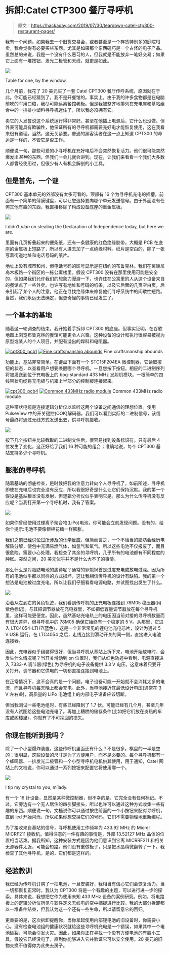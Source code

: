 # 拆卸:Catel CTP300 餐厅寻呼机

> 原文：<https://hackaday.com/2019/07/30/teardown-catel-ctp300-restaurant-pager/>

我有一个问题。如果我去一个旧货交易会，或者甚至是一个存货特别多的庭院甩卖，我会觉得有必要买些东西。尤其是如果那个东西碰巧是一个古怪的电子产品。虽然总的来说，我是一个没有什么恶习的人，但我就是不能放弃一笔好交易；如果它上面有一堆按钮、发光二极管和天线，就更是如此。

[![](img/89c220536cebce13d86fc66c5126dcd2.png)](https://hackaday.com/wp-content/uploads/2019/07/pager_mre.jpg)

Table for one, by the window.

几个月前，我花了 20 美元买了一套 Catel CPT300 餐厅传呼系统，原因就在于此。你可能已经猜到了，我不是开餐馆的。事实上，由于我的许多食物都是在电脑前吃的军用口粮，我尽可能远离餐馆老板。但是我被整齐地排列在充电座和基站组合中的一排排小塑料寻呼机迷住了，所以我必须拥有它。

卖它的人发誓说这个系统运行得非常好。甚至在他插上电源后，它什么也没做。但外表可能具有欺骗性，他保证所有的寻呼机都需要充好电才能恢复使用，这在我看来很有道理。当然，这无关紧要。普通的黑客读者在这一点上知道 CPT300 的命运是一样的，不管它是否工作。

顺便说一句，那些可爱的小寻呼机在充好电后不会突然恢复活力。他们很可能突然爆发出*某种*的东西，但我们一会儿就会讲到。现在，让我们来看看一个我们大多数人都曾经使用过，但很少有人有机会解剖的小工具。

## 但是首先，一个谜

CPT300 基本单元的外部没有太多可看的。顶部有 16 个为寻呼机充电的插槽，前面有一个简单的薄膜键盘，可以让您选择要向哪个单元发送信号。由于外面没有任何其他有趣的东西，我直接移除了构成设备底座的重金属板。

[![](img/a55c977b4f19601b935d6c3b96dc2182.png)](https://hackaday.com/wp-content/uploads/2019/07/cpt300_secrets.jpg)

I didn’t *plan* on stealing the Declaration of Independence today, but here we are.

里面有几页折叠起来的便条纸，还有一条健康的红色绝缘胶带。大概是 PCB 在底座的金属板上短路了，所以有人进去加了一点绝缘材料。纸片是空白的，除了一张写着街道地址和电话号码的纸片。

地址上没有城市和州，但电话号码的区号显示是在纽约的布鲁克林。我们在离康尼岛木板路一个街区的一栋公寓楼里。假设 CPT300 没有在那里使用可能是安全的，但如果我们允许我们的想象力漫游一下，也许住在公寓里的人从这个设备来自的餐馆点了一些外卖。也许写有地址和号码的纸条，以及它后面的几页空白页，后来引起了某个人的注意，他正在寻找绝缘体来修复他们寻呼系统中的间歇性短路。当然，我们永远无法确定，但更奇怪的事情已经发生了。

## 一个基本的基地

随着这一轮调查的结束，我开始着手拆卸 CPT300 的底座。但事实证明，在谷歌地图上浏览布鲁克林的餐馆可能更令人兴奋。这种设备的设计和执行很容易被视为原型或某人的个人项目，并配有溢出的焊料和电阻器。

 [![cpt300_pcb1](img/df1b06ee3a614231651d819e283730f7.png "cpt300_pcb1")](https://hackaday.com/2019/07/30/teardown-catel-ctp300-restaurant-pager/cpt300_pcb1/)  [![Fine craftsmanship abounds](img/564fa3b1a32dfe1e2327667e478970ca.png "cpt300_pcb2")](https://hackaday.com/2019/07/30/teardown-catel-ctp300-restaurant-pager/cpt300_pcb2/) Fine craftsmanship abounds

功能上，基站非常简单。在键盘下面有一个 STC15F204EA 微控制器，它读取按钮的状态，以查看用户想要唤醒哪个寻呼机。一旦您按下按钮，相应的二进制序列将被发送到位于充电板上的 bog-standard 433 MHz 发射机模块。一根简单的四线带状电缆将充电板与机箱上半部分的控制板连接起来。

 [![cpt300_pcb4](img/97e3fbf13ea07e105a963d19ac9e34ea.png "cpt300_pcb4")](https://hackaday.com/2019/07/30/teardown-catel-ctp300-restaurant-pager/cpt300_pcb4/)  [![Common 433MHz radio module](img/3a2885ded6e1592c989f9772ccf80ca5.png "cpt300_pcb3")](https://hackaday.com/2019/07/30/teardown-catel-ctp300-restaurant-pager/cpt300_pcb3/) Common 433MHz radio module

这种带状电缆是连接逻辑分析仪以监听这两个设备之间通信的理想位置。使用 PulseView 中的开关键控(OOK)解码器，我们可以看到实际的二进制信号，该信号最终将通过无线方式发送出去，供寻呼机接收。

[![](img/98381b89aff7f50499492714b415fd35.png)](https://hackaday.com/wp-content/uploads/2019/07/cpt300_logic_800.png)

按下几个按钮并比较截取的二进制文件后，很容易找到设备标识符。只有最后 4 位发生了变化，这正好给了我们 16 种可能的组合；准确地说，每个 CPT300 基站支持多少个寻呼机。

## 膨胀的寻呼机

随着基站的彻底检查，是时候把我的注意力转向个人寻呼机了。如前所述，寻呼机即使在充电后也完全没有反应，所以我很好奇是什么让它们保持沉默。我的第一个假设是基站根本没有发射，但逻辑分析仪似乎表明它是。那么为什么传呼机没有反应呢？当我打开第一个寻呼机时，我有了答案。

[![](img/11f0341fe5dad8db019c5cfcde7c9387.png)](https://hackaday.com/wp-content/uploads/2019/07/cpt300_pager.jpg)

如果你曾经使用过锂离子聚合物(LiPo)电池，你可能会立刻发现问题。没有的，给你个提示:电池不要像银棉花糖一样膨胀。

[我们之前已经讨论过所涉及的化学反应](https://hackaday.com/2017/09/18/the-science-behind-lithium-cell-characteristics-and-safety/)，但简而言之，一个不恰当的脂肪会经历电解质分解，使包中充满易燃气体，如氢气和氧气。所以这些电池不仅报废了，而且很危险，需要小心处理。我检查了其余的寻呼机，几乎所有的电池都有不同程度的肿胀。突然之间，20 美元似乎并不是什么大不了的事情。

那么什么是对脂肪电池的虐待呢？通常的罪魁祸首是过度充电或放电过深。因为所有的电池似乎都以同样的方式损坏，这让我相信传呼机的设计有缺陷。我的第一个想法是电池被过度充电，所以让我们仔细看看电源电路，并试图找出发生了什么。

[![](img/5ed472a2272ff1fe49e6fb46e0169337.png)](https://hackaday.com/wp-content/uploads/2019/07/cpt300_charge_annotated.jpg)

沿着从左到右的黄色轨迹，我们看到传呼机的正充电板连接到 78M05 稳压器(用紫色标记)。与其把调节器放在充电器里，不如把低容量调节器放在每个寻呼机里，这样可能更便宜。因此，虽然基站充电轨上的电压因当前对接的寻呼机数量而有很大差异，但寻呼机中的 78M05 确保它始终有一个稳定的 5 V。从那里，它进入 LTC4054-LTH7(蓝色)，这是一个非常常见的锂电池充电芯片，设计为通过 5 V USB 运行。在 LTC4054 之后，走线连接到滑动开关的同一侧，直接进入电池连接器。

因此，充电器似乎组装得很好，但当寻呼机从基站上拆下来，电池开始放电时，会发生什么情况呢？当开关滑动到 on 位置时，我们从红色轨迹中看到，电源直接进入 7333-A 调节器(绿色),为寻呼机的电子设备提供 3.3 V 电压。这意味着只要开关打开，调节器和它供电的一切都直接连接到电池上。

在正常情况下，这不会真的是一个问题。电子设备可能一开始就不会消耗太多的电流，而且寻呼机每天晚上都会充电。此外，当电池接近其最低设计电压(通常在 3 V 左右)时，高质量的 LiPo 电池组上的内部电子设备应该切断。

但当我测试一些电池组时，有些已经降到了 1.7 伏。可能已经有几个月，甚至几年没有人试图给这些电池充电了。再加上糟糕的储存条件(比如把它们放在炎热的车库或阁楼里)，你就有了不可挽回的损失。

## 你现在能听到我吗？

除了一个小型爆炸装置，这些传呼机里面还有什么？不是很多。棋盘的一半是空的；很明显，这些设备的尺寸是为了方便用户，而不是必要的。每个寻呼机都有一个蜂鸣器、一排发光二极管和一个小型寻呼机电机供其使用，用于通知，Catel 网站上的文档说，你可以通过一系列按钮来配置它将使用哪一个。

[![](img/f77607b38a0e3925ce6e75bdae30c7cd.png)](https://hackaday.com/wp-content/uploads/2019/07/cpt300_rf2.jpg)

I tip my crystal to you, m’lady.

有一个 16 针设备，显然是某种微控制器，但不幸的是，它完全没有任何标记。不过，它旁边有一个无人居住的四引脚接头，所以也许可以通过这种方式收集一些有趣的东西。顺便说一句，文档说你可以通过按住前面的一个小按钮来配对寻呼机，直到 led 开始闪烁，所以如果你想交换它们的号码，它们不需要物理地重新编程。

为了接收来自基站的信号，寻呼机使用工作频率为 433.92 MHz 的 Micrel MICRF211 接收机。值得注意的一件有趣的事情是，外部 13.52127 MHz 晶体的位置相当活泼。据我所知，这种安装方式是因为他们意识到它离 MICRRF211 和相关无源器件太近，可能会短路。他们没有重做板子，只是把水晶稍微翻转了一下。我检查了其他寻呼机，是的，它们都是这样的。

## 经验教训

我已经为传呼机订购了一把电池，一旦安装好，我相当有信心它们会恢复活力。当一切都恢复正常时，我认为 CPT300 将是一个有趣的主题，可以进行进一步的探索。具体来说，我想把它作为使用未知 433 MHz 设备的案例研究。例如，将电路板上的逻辑分析仪所见与软件定义无线电的空中捕捉进行比较。我的大部分拆卸都以一堆备件结束，但我认为这一个还有一些生命，所以请留意它的回归。

更重要的是，这次拆卸提醒你，当你拿起使用内部锂电池的旧设备时，你需要小心。没有检查电池组的健康状况就给这些寻呼机充电是一个错误，如果其中一个电池破裂，可能会引发火灾。因此，如果你正在寻找一个没有方便电池的有趣小工具，假设它已经没电了，直到你能够进入它并验证它可以安全使用。20 美元的旧物交换不值得你为此失去房子。